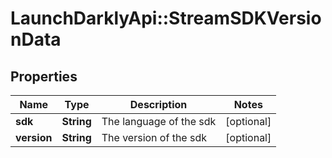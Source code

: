 # LaunchDarklyApi::StreamSDKVersionData

## Properties
Name | Type | Description | Notes
------------ | ------------- | ------------- | -------------
**sdk** | **String** | The language of the sdk | [optional] 
**version** | **String** | The version of the sdk | [optional] 


